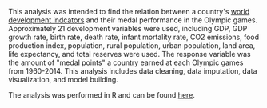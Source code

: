 This analysis was intended to find the relation between a country's [world development indcators](https://datacatalog.worldbank.org/dataset/world-development-indicators) and their medal performance in the Olympic games.  Approximately 21 development variables were used, including GDP, GDP growth rate, birth rate, death rate, infant mortality rate, CO2 emissions, food production index, population, rural population, urban population, land area, life expectancy, and total reserves were used.  The response variable was the amount of "medal points" a country earned at each Olympic games from 1960-2014.  This analysis includes data cleaning, data imputation, data visualization, and model building.

The analysis was performed in R and can be found [here](https://rpubs.com/greyson21/801501).
 
